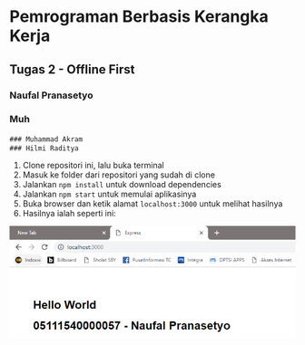 # Pemrograman Berbasis Kerangka Kerja
## Tugas 2 - Offline First
   
   ### Naufal Pranasetyo 
   ### Muh
    ### Muhammad Akram 
    ### Hilmi Raditya
    
    
    
1. Clone repositori ini, lalu buka terminal
2. Masuk ke folder dari repositori yang sudah di clone 
3. Jalankan `npm install` untuk download dependencies 
4. Jalankan `npm start` untuk memulai aplikasinya
5. Buka browser dan ketik alamat `localhost:3000` untuk melihat hasilnya
6. Hasilnya ialah seperti ini:

![hasil](/Tugas%201%20-%20Hello%20World%20MVC//hasil.png)
